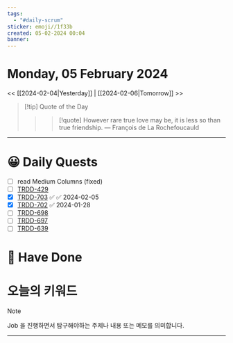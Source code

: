 ```yaml
---
tags:
  - "#daily-scrum"
sticker: emoji//1f33b
created: 05-02-2024 00:04
banner:
---
```

# Monday, 05 February 2024
<< [[2024-02-04|Yesterday]] | [[2024-02-06|Tomorrow]] >>

> [!tip] Quote of the Day  
> > > [!quote] However rare true love may be, it is less so than true friendship.
> — François de La Rochefoucauld

---

#  😀 Daily Quests
- [ ] read Medium Columns (fixed)
 - [ ] [TRDD-429](https://alcherainc.atlassian.net/jira/software/projects/TRDD/boards/159?selectedIssue=TRDD-429)
- [x] [TRDD-703](https://alcherainc.atlassian.net/jira/software/projects/TRDD/boards/159/backlog?selectedIssue=TRDD-703) ✅  ✅ 2024-02-05
- [x] [TRDD-702](https://alcherainc.atlassian.net/jira/software/projects/TRDD/boards/159/backlog?selectedIssue=TRDD-702) ✅ 2024-01-28
- [ ] [TRDD-698](https://alcherainc.atlassian.net/jira/software/projects/TRDD/boards/159?selectedIssue=TRDD-698)
- [ ] [TRDD-697](https://alcherainc.atlassian.net/jira/software/projects/TRDD/boards/159?selectedIssue=TRDD-697)
- [ ] [TRDD-639](https://alcherainc.atlassian.net/jira/software/projects/TRDD/boards/159?selectedIssue=TRDD-639)

# 🙂 Have Done



# 오늘의 키워드

> [!NOTE]
> Job 을 진행하면서 탐구해야하는 주제나 내용 또는 메모를 의미합니다.


---

